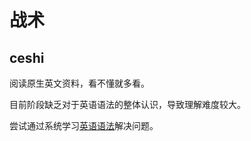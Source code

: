 # 战术

## ceshi

阅读原生英文资料，看不懂就多看。

目前阶段缺乏对于英语语法的整体认识，导致理解难度较大。

尝试通过系统学习[英语语法](https://www.bilibili.com/video/BV1Z4411C7jG?p=1)解决问题。